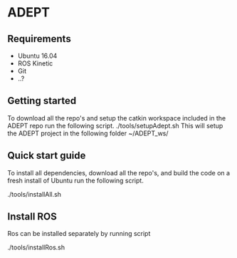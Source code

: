 # ADEPT

## Requirements
* Ubuntu 16.04
* ROS Kinetic
* Git
* ..?


## Getting started
To download all the repo's and setup the catkin workspace included in the ADEPT repo run the following script.
    ./tools/setupAdept.sh
This will setup the ADEPT project in the following folder ~/ADEPT_ws/

## Quick start guide
To install all dependencies, download all the repo's, and build the code on a fresh install of Ubuntu run the following script. 

./tools/installAll.sh

## Install ROS
Ros can be installed separately by running script

./tools/installRos.sh
